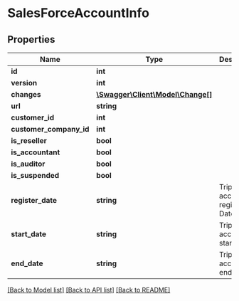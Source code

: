 # SalesForceAccountInfo

## Properties
Name | Type | Description | Notes
------------ | ------------- | ------------- | -------------
**id** | **int** |  | [optional] 
**version** | **int** |  | [optional] 
**changes** | [**\Swagger\Client\Model\Change[]**](Change.md) |  | [optional] 
**url** | **string** |  | [optional] 
**customer_id** | **int** |  | [optional] 
**customer_company_id** | **int** |  | [optional] 
**is_reseller** | **bool** |  | [optional] 
**is_accountant** | **bool** |  | [optional] 
**is_auditor** | **bool** |  | [optional] 
**is_suspended** | **bool** |  | [optional] 
**register_date** | **string** | Tripletex account register Date | [optional] 
**start_date** | **string** | Tripletex account start Date | [optional] 
**end_date** | **string** | Tripletex account end Date | [optional] 

[[Back to Model list]](../../README.md#documentation-for-models) [[Back to API list]](../../README.md#documentation-for-api-endpoints) [[Back to README]](../../README.md)

